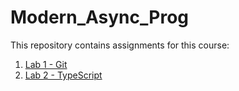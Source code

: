 # Modern_Async_Prog

This repository contains assignments for this course:

1. [Lab 1 - Git](https://github.com/oantonedei/modern_async_prog/blob/main/Assignment1.pdf)
2. [Lab 2 - TypeScript](https://github.com/oantonedei/modern_async_prog/tree/main/Lab2)
